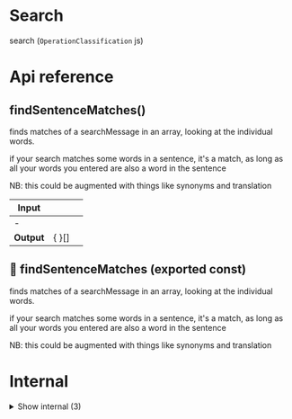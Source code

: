 # Search

search (`OperationClassification` js)



# Api reference

## findSentenceMatches()

finds matches of a searchMessage in an array, looking at the individual words.

if your search matches some words in a sentence, it's a match, as long as all your words you entered are also a word in the sentence

NB: this could be augmented with things like synonyms and translation


| Input      |    |    |
| ---------- | -- | -- |
| - | | |
| **Output** | {  }[]   |    |



## 📄 findSentenceMatches (exported const)

finds matches of a searchMessage in an array, looking at the individual words.

if your search matches some words in a sentence, it's a match, as long as all your words you entered are also a word in the sentence

NB: this could be augmented with things like synonyms and translation

# Internal

<details><summary>Show internal (3)</summary>
    
  # searchRecursiveObjectArray()




| Input      |    |    |
| ---------- | -- | -- |
| - | | |
| **Output** |    |    |



## 📄 searchRecursiveObjectArray (exported const)

## 📄 test (exported const)

  </details>

